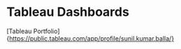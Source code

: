 # Tableau Dashboards

[Tableau Portfolio]{https://public.tableau.com/app/profile/sunil.kumar.balla/}
